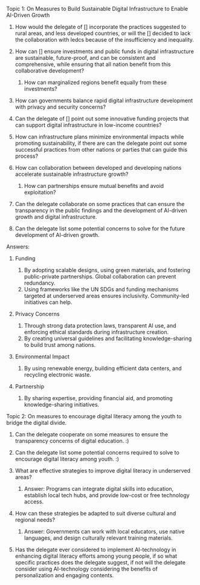 
Topic 1: On Measures to Build Sustainable Digital Infrastructure to Enable AI-Driven Growth

1. How would the delegate of [] incorporate the practices suggested to rural areas, and less developed countries, or will the [] decided to lack the collaboration with ledcs because of the insufficiency and inequality.

2. How can [] ensure investments and public funds in digital infrastructure are sustainable, future-proof, and can be consistent and comprehensive, while ensuring that all nation benefit from this collaborative development?
	1. How can marginalized regions benefit equally from these investments?

4. How can governments balance rapid digital infrastructure development with privacy and security concerns?

5. Can the delegate of [] point out some innovative funding projects that can support digital infrastructure in low-income countries?

6. How can infrastructure plans minimize environmental impacts while promoting sustainability, if there are can the delegate point out some successful practices from other nations or parties that can guide this process?

7. How can collaboration between developed and developing nations accelerate sustainable infrastructure growth?
	1. How can partnerships ensure mutual benefits and avoid exploitation?

9. Can the delegate collaborate on some practices that can ensure the transparency in the public findings and the development of AI-driven growth and digital infrastructure.

10. Can the delegate list some potential concerns to solve for the future development of AI-driven growth.

Answers:

1. Funding
	1. By adopting scalable designs, using green materials, and fostering public-private partnerships. Global collaboration can prevent redundancy.
	2. Using frameworks like the UN SDGs and funding mechanisms targeted at underserved areas ensures inclusivity. Community-led initiatives can help.

3. Privacy Concerns
	1. Through strong data protection laws, transparent AI use, and enforcing ethical standards during infrastructure creation.
	2. By creating universal guidelines and facilitating knowledge-sharing to build trust among nations.

5. Environmental Impact
	1. By using renewable energy, building efficient data centers, and recycling electronic waste.

7. Partnership
	1. By sharing expertise, providing financial aid, and promoting knowledge-sharing initiatives.



Topic 2: On measures to encourage digital literacy among the youth to bridge the digital divide.

1. Can the delegate cooperate on some measures to ensure the transparency concerns of digital education. :)

2. Can the delegate list some potential concerns required to solve to encourage digital literacy among youth. :)

3. What are effective strategies to improve digital literacy in underserved areas?
	1. Answer: Programs can integrate digital skills into education, establish local tech hubs, and provide low-cost or free technology access.
4. How can these strategies be adapted to suit diverse cultural and regional needs?
	1. Answer: Governments can work with local educators, use native languages, and design culturally relevant training materials.

5. Has the delegate ever considered to implement AI-technology in enhancing digital literacy efforts among young people, if so what specific practices does the delegate suggest, if not will the delegate consider using AI-technology considering the benefits of personalization and engaging contents.